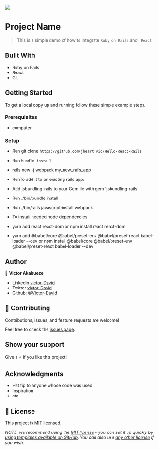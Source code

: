 ![](https://img.shields.io/badge/Microverse-blueviolet)

# Project Name

> This is a simple demo of how to integrate `Ruby on Rails` and ` React` 


## Built With

- Ruby on Rails
- React
- Git 


## Getting Started

To get a local copy up and running follow these simple example steps.

### Prerequisites
- computer

### Setup
- Run git clone `https://github.com/jheart-vic/Hello-React-Rails`
- Run `bundle install`
- rails new -j webpack my_new_rails_app
- RunTo add it to an existing rails app:

- Add jsbundling-rails to your Gemfile with gem 'jsbundling-rails'
- Run ./bin/bundle install
- Run ./bin/rails javascript:install:webpack
- To Install needed node dependencies
- yarn add react react-dom or npm install react react-dom 
- yarn add @babel/core @babel/preset-env @babel/preset-react babel-loader --dev or npm install  @babel/core @babel/preset-env @babel/preset-react babel-loader --dev 

## Author

👤 **Victor Akabueze**

- Linkedin [victor-David](linkedin.com/in/victor-chiemerie-302a97230)
- Twitter [victor-David](https://twitter.com/Victorjheart)
- Github: [@Victor-David](https://github.com/jheart-vic)


## 🤝 Contributing

Contributions, issues, and feature requests are welcome!

Feel free to check the [issues page](https://github.com/jheart-vic/Hello-React-Rails/issues).

## Show your support

Give a ⭐️ if you like this project!

## Acknowledgments

- Hat tip to anyone whose code was used
- Inspiration
- etc

## 📝 License

This project is [MIT](./LICENSE) licensed.

_NOTE: we recommend using the [MIT license](https://choosealicense.com/licenses/mit/) - you can set it up quickly by [using templates available on GitHub](https://docs.github.com/en/communities/setting-up-your-project-for-healthy-contributions/adding-a-license-to-a-repository). You can also use [any other license](https://choosealicense.com/licenses/) if you wish._

